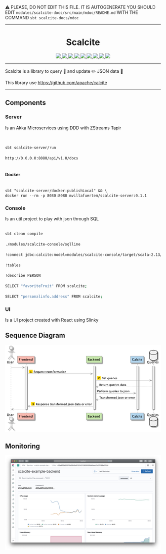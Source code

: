 :warning: PLEASE, DO NOT EDIT THIS FILE.
IT IS AUTOGENERATE YOU SHOULD EDIT `modules/scalcite-docs/src/main/mdoc/README.md`
WITH THE COMMAND `sbt scalcite-docs/mdoc`

---

<!--- <p align="center"><img width="200" src="https://raw.githubusercontent.com/mvillafuertem/scala/master/scala-lang-icon.svg"/></p>--->
<h1 align="center">Scalcite</h1>
<p align="center">
  <a href="https://maven-badges.herokuapp.com/maven-central/io.github.mvillafuertem/scalcite_2.12">
    <img src="https://maven-badges.herokuapp.com/maven-central/io.github.mvillafuertem/scalcite_2.12/badge.svg"/>
  </a>  
  <a href="https://www.paypal.com/cgi-bin/webscr?cmd=_donations&business=HE7K7HLJJBVWN&currency_code=EUR&source=url">
    <img src="https://img.shields.io/badge/donate-PayPal-green.svg?logo=paypal"/>
  </a>
  <a href="https://github.com/scala/scala/releases">
    <img src="https://img.shields.io/badge/scala-2.13.3-red.svg?logo=scala&logoColor=red"/>
  </a>  
  <a href="https://www.oracle.com/technetwork/java/javase/11all-relnotes-5013287.html">
    <img src="https://img.shields.io/badge/jdk-11.0.8-orange.svg?logo=java&logoColor=white"/>
  </a>  
  <a href="https://github.com/sbt/sbt/releases">
    <img src="https://img.shields.io/badge/sbt-1.4.1-blue.svg?logo=sbt"/>
  </a>
  <a href="https://github.com/mvillafuertem/scalcite/actions?query=workflow%3A%22scalaci%22">
    <img src="https://github.com/mvillafuertem/scalcite/workflows/scalaci/badge.svg"/>
  </a>  
  <a href="https://circleci.com/gh/mvillafuertem/scalcite">
    <img src="https://img.shields.io/circleci/build/github/mvillafuertem/scalcite?logo=circleci&style=flat"/>
  </a>  
  <a href="https://travis-ci.com/mvillafuertem/scalcite">
    <img src="https://img.shields.io/travis/mvillafuertem/scalcite/master.svg?logo=travis&style=flat"/>
  </a>  
  <a href="https://github.com/scala-steward-org/scala-steward">
    <img src="https://img.shields.io/badge/Scala_Steward-helping-blue.svg?style=flat&logo=data:image/png;base64,iVBORw0KGgoAAAANSUhEUgAAAA4AAAAQCAMAAAARSr4IAAAAVFBMVEUAAACHjojlOy5NWlrKzcYRKjGFjIbp293YycuLa3pYY2LSqql4f3pCUFTgSjNodYRmcXUsPD/NTTbjRS+2jomhgnzNc223cGvZS0HaSD0XLjbaSjElhIr+AAAAAXRSTlMAQObYZgAAAHlJREFUCNdNyosOwyAIhWHAQS1Vt7a77/3fcxxdmv0xwmckutAR1nkm4ggbyEcg/wWmlGLDAA3oL50xi6fk5ffZ3E2E3QfZDCcCN2YtbEWZt+Drc6u6rlqv7Uk0LdKqqr5rk2UCRXOk0vmQKGfc94nOJyQjouF9H/wCc9gECEYfONoAAAAASUVORK5CYII="/>
  </a>
</p> 

****

Scalcite is a library to query 💬 and update ✏️ JSON data 📄

This library use https://github.com/apache/calcite

****

## Components


### Server

Is an Akka Microservices using DDD with ZStreams Tapir

```bash


sbt scalcite-server/run

http://0.0.0.0:8080/api/v1.0/docs



```

#### Docker

```shell script

sbt "scalcite-server/docker:publishLocal" && \
docker run --rm -p 8080:8080 mvillafuertem/scalcite-server:0.1.1

```


### Console

Is an util project to play with json through SQL

```bash

sbt clean compile

./modules/scalcite-console/sqlline

!connect jdbc:calcite:model=modules/scalcite-console/target/scala-2.13/classes/model.json admin admin

!tables

!describe PERSON

SELECT "favoriteFruit" FROM scalcite;

SELECT "personalinfo.address" FROM scalcite;

```


### UI

Is a UI project created with React using Slinky 


## Sequence Diagram

![modules/scalcite-docs/src/main/resources/diagram-sequence.png](modules/scalcite-docs/src/main/resources/diagram-sequence.png)

## Monitoring

![APM](modules/scalcite-docs/src/main/resources/kibana.png)